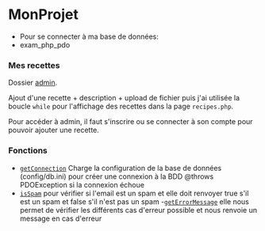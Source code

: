 # MonProjet
- Pour se connecter à ma base de données:
- exam_php_pdo

### Mes recettes 

Dossier [admin](admin/admin.php?action=add_recipe/).

Ajout d'une recette + description + upload de fichier puis j'ai utilisée la boucle `while` pour l'affichage des recettes dans la page `recipes.php`.

Pour accéder à admin, il faut s'inscrire ou se connecter à son compte pour pouvoir ajouter une recette.

### Fonctions

- [`getConnection`](functions/db.php) Charge la configuration de la base de données (config/db.ini) pour créer une connexion à la BDD @throws PDOException si la connexion échoue
- [`isSpam`](functions/emails.php) pour vérifier si l'email est un spam et elle doit renvoyer true s'il est un spam et false s'il n'est pas un spam
-[`getErrorMessage`](functions/error.php) elle nous permet de vérifier les différents cas d'erreur possible et nous renvoie un message en cas d'erreur
